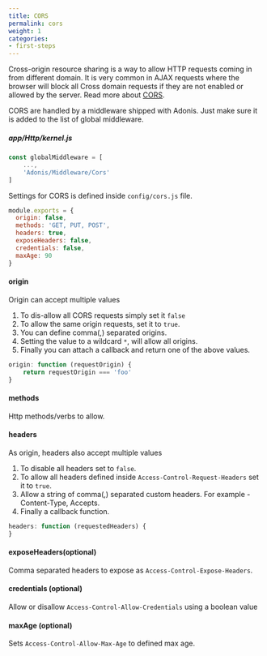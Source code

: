 ```yaml
---
title: CORS
permalink: cors
weight: 1
categories:
- first-steps
---
```


Cross-origin resource sharing is a way to allow HTTP requests coming in from different domain. It is very common in AJAX requests where the browser will block all Cross domain requests if they are not enabled or allowed by the server. Read more about [CORS](https://developer.mozilla.org/en-US/docs/Web/HTTP/Access_control_CORS).

CORS are handled by a middleware shipped with Adonis. Just make sure it is added to the list of global middleware.

##### app/Http/kernel.js

```javascript
const globalMiddleware = [
	...,
	'Adonis/Middleware/Cors'
]
```

Settings for CORS is defined inside `config/cors.js` file.

```javascript
module.exports = {
  origin: false,
  methods: 'GET, PUT, POST',
  headers: true,
  exposeHeaders: false,
  credentials: false,
  maxAge: 90
}
```

#### origin

Origin can accept multiple values

1. To dis-allow all CORS requests simply set it `false`
2. To allow the same origin requests, set it to `true`.
3. You can define comma(,) separated origins.
4. Setting the value to a wildcard `*`, will allow all origins.
5. Finally you can attach a callback and return one of the above values.

```javascript
origin: function (requestOrigin) {
	return requestOrigin === 'foo'
}
```

#### methods

Http methods/verbs to allow.

#### headers

As origin, headers also accept multiple values

1. To disable all headers set to `false`.
2. To allow all headers defined inside `Access-Control-Request-Headers` set it to `true`.
3. Allow a string of comma(,) separated custom headers. For example - Content-Type, Accepts.
4. Finally a callback function.

```javascript
headers: function (requestedHeaders) {
}
```

#### exposeHeaders(optional)

Comma separated headers to expose as `Access-Control-Expose-Headers`.

#### credentials (optional)

Allow or disallow `Access-Control-Allow-Credentials` using a boolean value

#### maxAge (optional)

Sets `Access-Control-Allow-Max-Age` to defined max age.
